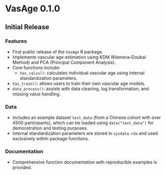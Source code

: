 # VasAge 0.1.0

## Initial Release

### Features
- First public release of the `VasAge` R package.
- Implements vascular age estimation using KDM (Klemera–Doubal Method) and PCA (Principal Component Analysis).
- Core functions include:
  - `Vas_calcu()`: calculates individual vascular age using internal standardization parameters.
- `Vas_train()`: allows users to train their own vascular age models.
- `data_process()`: assists with data cleaning, log transformation, and missing value handling.

### Data
- Includes an example dataset `test_data` (from a Chinese cohort with over 4500 participants), which can be loaded using `data("test_data")` for demonstration and testing purposes.
- Internal standardization parameters are stored in `sysdata.rda` and used exclusively within package functions.

### Documentation
- Comprehensive function documentation with reproducible examples is provided.
